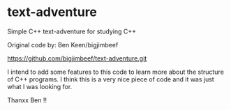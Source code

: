 text-adventure
==============

Simple C++ text-adventure for studying C++

Original code by: Ben Keen/bigjimbeef

https://github.com/bigjimbeef/text-adventure.git

I intend to add some features to this code to learn more about the structure of C++ programs. I think this is a very nice piece of code and it was just what I was looking for.

Thanxx Ben !!
